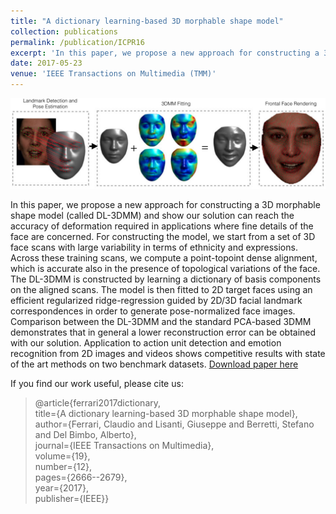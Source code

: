 ```yaml
---
title: "A dictionary learning-based 3D morphable shape model"
collection: publications
permalink: /publication/ICPR16
excerpt: 'In this paper, we propose a new approach for constructing a 3D morphable shape model (called DL-3DMM) including both identity and expression variations, which can reach the accuracy of deformation required in applications where fine details of the face are concerned.'
date: 2017-05-23
venue: 'IEEE Transactions on Multimedia (TMM)'
---
```

![Paper image!](/images/tmm.png)

In this paper, we propose
a new approach for constructing a 3D morphable shape model
(called DL-3DMM) and show our solution can reach the accuracy
of deformation required in applications where fine details of the
face are concerned. For constructing the model, we start from a
set of 3D face scans with large variability in terms of ethnicity and
expressions. Across these training scans, we compute a point-topoint dense alignment, which is accurate also in the presence of
topological variations of the face. The DL-3DMM is constructed
by learning a dictionary of basis components on the aligned scans.
The model is then fitted to 2D target faces using an efficient
regularized ridge-regression guided by 2D/3D facial landmark
correspondences in order to generate pose-normalized face images.
Comparison between the DL-3DMM and the standard PCA-based
3DMM demonstrates that in general a lower reconstruction error
can be obtained with our solution. Application to action unit
detection and emotion recognition from 2D images and videos
shows competitive results with state of the art methods on two
benchmark datasets. [Download paper here](https://ieeexplore.ieee.org/stamp/stamp.jsp?arnumber=7932891)

If you find our work useful, please cite us: 
 
>@article{ferrari2017dictionary,  
>  title={A dictionary learning-based 3D morphable shape model},  
>  author={Ferrari, Claudio and Lisanti, Giuseppe and Berretti, Stefano and Del Bimbo, Alberto},  
>  journal={IEEE Transactions on Multimedia},  
>  volume={19},  
>  number={12},  
>  pages={2666--2679},  
>  year={2017},  
>  publisher={IEEE}}  



